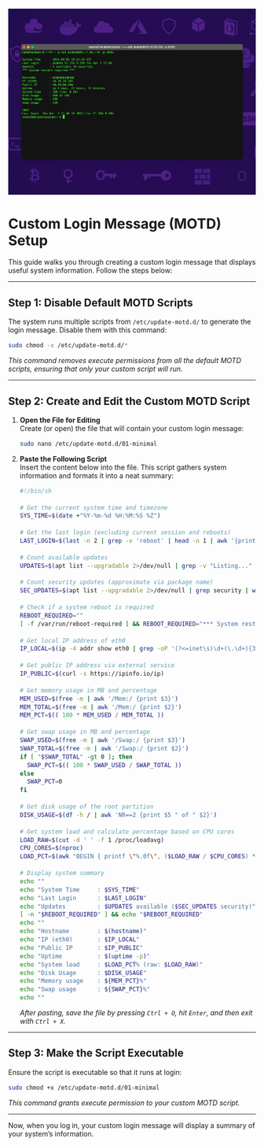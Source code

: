 ![ubuntu login message](assets/hero-login-message.jpg)

# Custom Login Message (MOTD) Setup

This guide walks you through creating a custom login message that displays useful system information. Follow the steps below:

---

## Step 1: Disable Default MOTD Scripts

The system runs multiple scripts from `/etc/update-motd.d/` to generate the login message. Disable them with this command:

```bash
sudo chmod -x /etc/update-motd.d/*
```

*This command removes execute permissions from all the default MOTD scripts, ensuring that only your custom script will run.*

---

## Step 2: Create and Edit the Custom MOTD Script

1. **Open the File for Editing**  
   Create (or open) the file that will contain your custom login message:
   ```bash
   sudo nano /etc/update-motd.d/01-minimal
   ```

2. **Paste the Following Script**  
   Insert the content below into the file. This script gathers system information and formats it into a neat summary:
   ```bash
   #!/bin/sh

   # Get the current system time and timezone
   SYS_TIME=$(date +"%Y-%m-%d %H:%M:%S %Z")

   # Get the last login (excluding current session and reboots)
   LAST_LOGIN=$(last -n 2 | grep -v 'reboot' | head -n 1 | awk '{print $1, $3, $4, $5, $6, $7}')

   # Count available updates
   UPDATES=$(apt list --upgradable 2>/dev/null | grep -v "Listing..." | wc -l)

   # Count security updates (approximate via package name)
   SEC_UPDATES=$(apt list --upgradable 2>/dev/null | grep security | wc -l)

   # Check if a system reboot is required
   REBOOT_REQUIRED=""
   [ -f /var/run/reboot-required ] && REBOOT_REQUIRED="*** System restart required ***"

   # Get local IP address of eth0
   IP_LOCAL=$(ip -4 addr show eth0 | grep -oP '(?<=inet\s)\d+(\.\d+){3}')

   # Get public IP address via external service
   IP_PUBLIC=$(curl -s https://ipinfo.io/ip)

   # Get memory usage in MB and percentage
   MEM_USED=$(free -m | awk '/Mem:/ {print $3}')
   MEM_TOTAL=$(free -m | awk '/Mem:/ {print $2}')
   MEM_PCT=$(( 100 * MEM_USED / MEM_TOTAL ))

   # Get swap usage in MB and percentage
   SWAP_USED=$(free -m | awk '/Swap:/ {print $3}')
   SWAP_TOTAL=$(free -m | awk '/Swap:/ {print $2}')
   if [ "$SWAP_TOTAL" -gt 0 ]; then
     SWAP_PCT=$(( 100 * SWAP_USED / SWAP_TOTAL ))
   else
     SWAP_PCT=0
   fi

   # Get disk usage of the root partition
   DISK_USAGE=$(df -h / | awk 'NR==2 {print $5 " of " $2}')

   # Get system load and calculate percentage based on CPU cores
   LOAD_RAW=$(cut -d ' ' -f 1 /proc/loadavg)
   CPU_CORES=$(nproc)
   LOAD_PCT=$(awk "BEGIN { printf \"%.0f\", ($LOAD_RAW / $CPU_CORES) * 100 }")

   # Display system summary
   echo ""
   echo "System Time     : $SYS_TIME"
   echo "Last Login      : $LAST_LOGIN"
   echo "Updates         : $UPDATES available ($SEC_UPDATES security)"
   [ -n "$REBOOT_REQUIRED" ] && echo "$REBOOT_REQUIRED"
   echo ""
   echo "Hostname        : $(hostname)"
   echo "IP (eth0)       : $IP_LOCAL"
   echo "Public IP       : $IP_PUBLIC"
   echo "Uptime          : $(uptime -p)"
   echo "System load     : $LOAD_PCT% (raw: $LOAD_RAW)"
   echo "Disk Usage      : $DISK_USAGE"
   echo "Memory usage    : ${MEM_PCT}%"
   echo "Swap usage      : ${SWAP_PCT}%"
   echo ""
   ```
   *After pasting, save the file by pressing `Ctrl + O`, hit `Enter`, and then exit with `Ctrl + X`.*

---

## Step 3: Make the Script Executable

Ensure the script is executable so that it runs at login:
```bash
sudo chmod +x /etc/update-motd.d/01-minimal
```

*This command grants execute permission to your custom MOTD script.*

---

Now, when you log in, your custom login message will display a summary of your system’s information.